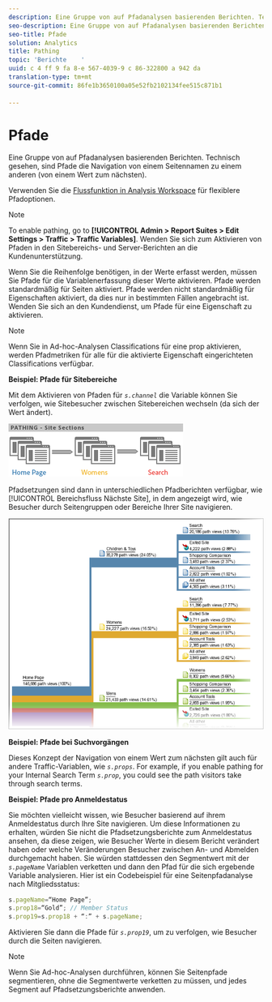 ```yaml
---
description: Eine Gruppe von auf Pfadanalysen basierenden Berichten. Technisch gesehen, sind Pfade die Navigation von einem Seitennamen zu einem anderen (von einem Wert zum nächsten).
seo-description: Eine Gruppe von auf Pfadanalysen basierenden Berichten. Technisch gesehen, sind Pfade die Navigation von einem Seitennamen zu einem anderen (von einem Wert zum nächsten).
seo-title: Pfade
solution: Analytics
title: Pathing
topic: 'Berichte    '
uuid: c 4 ff 9 fa 8-e 567-4039-9 c 86-322800 a 942 da
translation-type: tm+mt
source-git-commit: 86fe1b3650100a05e52fb2102134fee515c871b1

---
```



# Pfade

Eine Gruppe von auf Pfadanalysen basierenden Berichten. Technisch gesehen, sind Pfade die Navigation von einem Seitennamen zu einem anderen (von einem Wert zum nächsten).

Verwenden Sie die [Flussfunktion in Analysis Workspace](https://marketing.adobe.com/resources/help/en_US/analytics/analysis-workspace/flow.html) für flexiblere Pfadoptionen.

>[!NOTE]
>
>To enable pathing, go to **[!UICONTROL Admin &gt; Report Suites &gt; Edit Settings &gt; Traffic &gt; Traffic Variables]**. Wenden Sie sich zum Aktivieren von Pfaden in den Sitebereichs- und Server-Berichten an die Kundenunterstützung.

Wenn Sie die Reihenfolge benötigen, in der Werte erfasst werden, müssen Sie Pfade für die Variablenerfassung dieser Werte aktivieren. Pfade werden standardmäßig für Seiten aktiviert. Pfade werden nicht standardmäßig für Eigenschaften aktiviert, da dies nur in bestimmten Fällen angebracht ist. Wenden Sie sich an den Kundendienst, um Pfade für eine Eigenschaft zu aktivieren.

>[!NOTE]
>
>Wenn Sie in Ad-hoc-Analysen Classifications für eine prop aktivieren, werden Pfadmetriken für alle für die aktivierte Eigenschaft eingerichteten Classifications verfügbar.

**Beispiel: Pfade für Sitebereiche**

Mit dem Aktivieren von Pfaden für *`s.channel`* die Variable können Sie verfolgen, wie Sitebesucher zwischen Sitebereichen wechseln (da sich der Wert ändert).

![](assets/path_sections.png)

Pfadsetzungen sind dann in unterschiedlichen Pfadberichten verfügbar, wie [!UICONTROL Bereichsfluss Nächste Site], in dem angezeigt wird, wie Besucher durch Seitengruppen oder Bereiche Ihrer Site navigieren.

![](assets/paths_report.png)

**Beispiel: Pfade bei Suchvorgängen**

Dieses Konzept der Navigation von einem Wert zum nächsten gilt auch für andere Traffic-Variablen, wie *`s.props`*. For example, if you enable pathing for your Internal Search Term *`s.prop`*, you could see the path visitors take through search terms.

**Beispiel: Pfade pro Anmeldestatus**

Sie möchten vielleicht wissen, wie Besucher basierend auf ihrem Anmeldestatus durch Ihre Site navigieren. Um diese Informationen zu erhalten, würden Sie nicht die Pfadsetzungsberichte zum Anmeldestatus ansehen, da diese zeigen, wie Besucher Werte in diesem Bericht verändert haben oder welche Veränderungen Besucher zwischen An- und Abmelden durchgemacht haben. Sie würden stattdessen den Segmentwert mit der *`s.pageName`* Variablen verketten und dann den Pfad für die sich ergebende Variable analysieren. Hier ist ein Codebeispiel für eine Seitenpfadanalyse nach Mitgliedsstatus:

```js
s.pageName=“Home Page”; 
s.prop18=“Gold”; // Member Status 
s.prop19=s.prop18 + “:” + s.pageName;
```

Aktivieren Sie dann die Pfade für *`s.prop19`*, um zu verfolgen, wie Besucher durch die Seiten navigieren.

>[!NOTE]
>
>Wenn Sie Ad-hoc-Analysen durchführen, können Sie Seitenpfade segmentieren, ohne die Segmentwerte verketten zu müssen, und jedes Segment auf Pfadsetzungsberichte anwenden.

